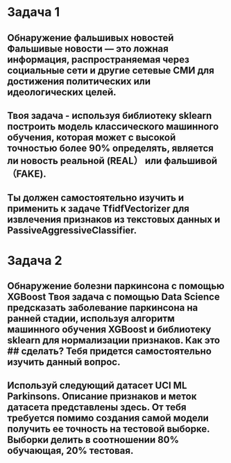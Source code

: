# Задача 1
## Обнаружение фальшивых новостей Фальшивые новости — это ложная информация, распространяемая через социальные сети и другие сетевые СМИ для достижения политических или идеологических целей.
## Твоя задача - используя библиотеку sklearn построить модель классического машинного обучения, которая может с высокой точностью более 90% определять, является ли новость реальной (REAL） или фальшивой（FAKE).
## Ты должен самостоятельно изучить и применить к задаче TfidfVectorizer для извлечения признаков из текстовых данных и PassiveAggressiveClassifier.

# Задача 2
## Обнаружение болезни паркинсона с помощью XGBoost Твоя задача с помощью Data Science предсказать заболевание паркинсона на ранней стадии, используя алгоритм машинного обучения XGBoost и библиотеку sklearn для нормализации признаков. Как это ## сделать? Тебя придется самостоятельно изучить данный вопрос.
## Используй следующий датасет UCI ML Parkinsons. Описание признаков и меток датасета представлены здесь. От тебя требуется помимо создания самой модели получить ее точность на тестовой выборке. Выборки делить в соотношении 80% обучающая, 20% тестовая.
